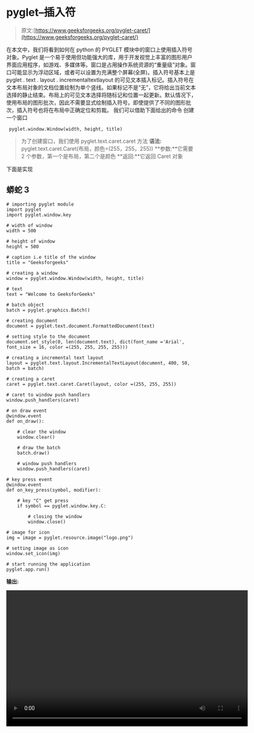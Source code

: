# pyglet–插入符

> 原文:[https://www.geeksforgeeks.org/pyglet-caret/](https://www.geeksforgeeks.org/pyglet-caret/)

在本文中，我们将看到如何在 python 的 PYGLET 模块中的窗口上使用插入符号对象。Pyglet 是一个易于使用但功能强大的库，用于开发视觉上丰富的图形用户界面应用程序，如游戏、多媒体等。窗口是占用操作系统资源的“重量级”对象。窗口可能显示为浮动区域，或者可以设置为充满整个屏幕(全屏)。插入符号基本上是 pyglet . text . layout . incrementaltextlayout 的可见文本插入标记。插入符号在文本布局对象的文档位置绘制为单个竖线。如果标记不是“无”，它将给出当前文本选择的静止结束。布局上的可见文本选择将随标记和位置一起更新。默认情况下，使用布局的图形批次，因此不需要显式绘制插入符号。即使提供了不同的图形批次，插入符号也将在布局中正确定位和剪裁。
我们可以借助下面给出的命令
创建一个窗口

```
 pyglet.window.Window(width, height, title)
```

> 为了创建窗口，我们使用 pyglet.text.caret.caret 方法
> **语法:** pyglet.text.caret.Caret(布局，颜色=(255，255，255))
> **参数:**它需要 2 个参数，第一个是布局，第二个是颜色
> **返回:**它返回 Caret 对象

下面是实现

## 蟒蛇 3

```
# importing pyglet module
import pyglet
import pyglet.window.key

# width of window
width = 500

# height of window
height = 500

# caption i.e title of the window
title = "Geeksforgeeks"

# creating a window
window = pyglet.window.Window(width, height, title)

# text
text = "Welcome to GeeksforGeeks"

# batch object
batch = pyglet.graphics.Batch()

# creating document
document = pyglet.text.document.FormattedDocument(text)

# setting style to the document
document.set_style(0, len(document.text), dict(font_name ='Arial', font_size = 16, color =(255, 255, 255, 255)))

# creating a incremental text layout
layout = pyglet.text.layout.IncrementalTextLayout(document, 400, 50, batch = batch)

# creating a caret
caret = pyglet.text.caret.Caret(layout, color =(255, 255, 255))

# caret to window push handlers
window.push_handlers(caret)

# on draw event
@window.event
def on_draw():

    # clear the window
    window.clear()

    # draw the batch
    batch.draw()

    # window push handlers
    window.push_handlers(caret)

# key press event   
@window.event
def on_key_press(symbol, modifier):

    # key "C" get press
    if symbol == pyglet.window.key.C:

        # closing the window
        window.close()

# image for icon
img = image = pyglet.resource.image("logo.png")

# setting image as icon
window.set_icon(img)

# start running the application
pyglet.app.run()
```

**输出:**

<video class="wp-video-shortcode" id="video-482534-1" width="640" height="360" preload="metadata" controls=""><source type="video/mp4" src="https://media.geeksforgeeks.org/wp-content/uploads/20200908021429/Geeksforgeeks-2020-09-08-02-14-12.mp4?_=1">[https://media.geeksforgeeks.org/wp-content/uploads/20200908021429/Geeksforgeeks-2020-09-08-02-14-12.mp4](https://media.geeksforgeeks.org/wp-content/uploads/20200908021429/Geeksforgeeks-2020-09-08-02-14-12.mp4)</video>